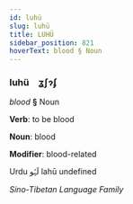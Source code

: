 ```yaml
---
id: luhü
slug: luhü
title: LUHÜ
sidebar_position: 821
hoverText: blood § Noun
---
```


### luhü&emsp;<span kind="abugida">ʓʃɂʄ</span>

*blood* **§** Noun

**Verb**: to be blood

**Noun**: blood

**Modifier**: blood-related

Urdu لَہُو lahū undefined

*Sino-Tibetan Language Family*